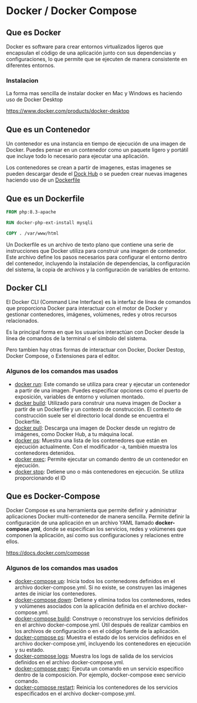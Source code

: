 # Docker / Docker Compose

## Que es Docker

Docker es software para crear entornos virtualizados ligeros que encapsulan el código 
de una aplicación junto con sus dependencias y configuraciones, 
lo que permite que se ejecuten de manera consistente en diferentes entornos.

### Instalacion

La forma mas sencilla de instalar docker en Mac y Windows es haciendo uso de Docker Desktop

https://www.docker.com/products/docker-desktop


## Que es un Contenedor

Un contenedor es una instancia en tiempo de ejecución de una imagen de Docker.
Puedes pensar en un contenedor como un paquete ligero y portátil que incluye todo lo necesario
para ejecutar una aplicación.

Los contenedores se crean a partir de imagenes, estas imagenes se pueden descargar
desde el [Dock Hub](https://hub.docker.com/) o se pueden crear nuevas imagenes haciendo uso
de un [Dockerfile](https://docs.docker.com/reference/dockerfile)

## Que es un Dockerfile

```dockerfile
FROM php:8.3-apache

RUN docker-php-ext-install mysqli

COPY . /var/www/html
```

Un Dockerfile es un archivo de texto plano que contiene una serie 
de instrucciones que Docker utiliza para construir una imagen de contenedor.
Este archivo define los pasos necesarios para configurar el entorno dentro
del contenedor, incluyendo la instalación de dependencias, la configuración 
del sistema, la copia de archivos y la configuración de variables de entorno.


## Docker CLI
El Docker CLI (Command Line Interface) es la interfaz de línea de comandos
que proporciona Docker para interactuar con el motor de Docker y gestionar contenedores,
imágenes, volúmenes, redes y otros recursos relacionados.

Es la principal forma en que los usuarios interactúan con Docker desde la línea de comandos
de la terminal o el símbolo del sistema.

Pero tambien hay otras formas de interactuar con Docker, Docker Destop, Docker Compose, o Extensiones
para el editor.

### Algunos de los comandos mas usados

- [docker run](https://docs.docker.com/reference/cli/docker/container/run/): Este comando se utiliza para crear y ejecutar un contenedor a partir de una imagen. Puedes especificar opciones como el puerto de exposición, variables de entorno y volumen montado.
- [docker build](https://docs.docker.com/reference/cli/docker/image/build/): Utilizado para construir una nueva imagen de Docker a partir de un Dockerfile y un contexto de construcción. El contexto de construcción suele ser el directorio local donde se encuentra el Dockerfile.
- [docker pull](https://docs.docker.com/reference/cli/docker/image/pull/): Descarga una imagen de Docker desde un registro de imágenes, como Docker Hub, a tu máquina local.
- [docker ps](https://docs.docker.com/reference/cli/docker/container/ls/): Muestra una lista de los contenedores que están en ejecución actualmente. Con el modificador -a, también muestra los contenedores detenidos.
- [docker exec](https://docs.docker.com/reference/cli/docker/container/exec/): Permite ejecutar un comando dentro de un contenedor en ejecución.
- [docker stop](https://docs.docker.com/reference/cli/docker/container/stop/): Detiene uno o más contenedores en ejecución. Se utiliza proporcionando el ID 

## Que es Docker-Compose

Docker Compose es una herramienta que permite definir y administrar aplicaciones 
Docker multi-contenedor de manera sencilla. Permite definir la configuración de 
una aplicación en un archivo YAML llamado **docker-compose.yml**, donde se especifican
los servicios, redes y volúmenes que componen la aplicación, así como sus configuraciones
y relaciones entre ellos.

https://docs.docker.com/compose

### Algunos de los comandos mas usados

- [docker-compose up](https://docs.docker.com/reference/cli/docker/compose/up/): Inicia todos los contenedores definidos en el archivo docker-compose.yml. Si no existe, se construyen las imágenes antes de iniciar los contenedores.
- [docker-compose down](https://docs.docker.com/reference/cli/docker/compose/down/): Detiene y elimina todos los contenedores, redes y volúmenes asociados con la aplicación definida en el archivo docker-compose.yml.
- [docker-compose build](https://docs.docker.com/reference/cli/docker/compose/build/): Construye o reconstruye los servicios definidos en el archivo docker-compose.yml. Útil después de realizar cambios en los archivos de configuración o en el código fuente de la aplicación.
- [docker-compose ps](https://docs.docker.com/reference/cli/docker/compose/ps/): Muestra el estado de los servicios definidos en el archivo docker-compose.yml, incluyendo los contenedores en ejecución y su estado.
- [docker-compose logs](https://docs.docker.com/reference/cli/docker/compose/logs/): Muestra los logs de salida de los servicios definidos en el archivo docker-compose.yml.
- [docker-compose exec](https://docs.docker.com/reference/cli/docker/compose/exec/): Ejecuta un comando en un servicio específico dentro de la composición. Por ejemplo, docker-compose exec servicio comando.
- [docker-compose restart](https://docs.docker.com/reference/cli/docker/compose/restart/): Reinicia los contenedores de los servicios especificados en el archivo docker-compose.yml.